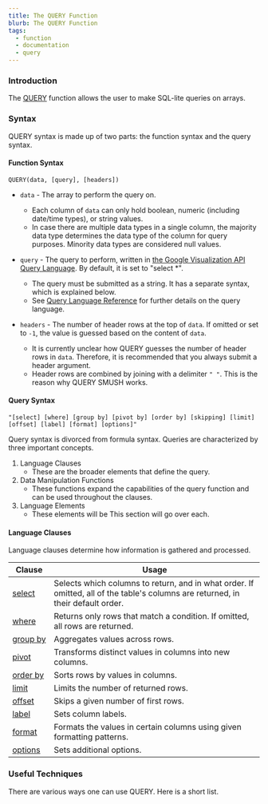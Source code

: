 ```yaml
---
title: The QUERY Function
blurb: The QUERY Function
tags:
  - function
  - documentation
  - query
---
```

### Introduction

The [QUERY](https://support.google.com/docs/answer/3093343?hl=en) function allows the user to make SQL-lite queries on arrays.

### Syntax

QUERY syntax is made up of two parts: the function syntax and the query syntax.

#### Function Syntax

```
QUERY(data, [query], [headers])
```

* `data` - The array to perform the query on.
    - Each column of `data` can only hold boolean, numeric (including date/time types), or string values.
    - In case there are multiple data types in a single column, the majority data type determines the data type of the column for query purposes. Minority data types are considered null values.

* `query` - The query to perform, written in [the Google Visualization API Query Language](https://developers.google.com/chart/interactive/docs/querylanguage). By default, it is set to "select \*".
    - The query must be submitted as a string. It has a separate syntax, which is explained below. 
    - See [Query Language Reference](https://developers.google.com/chart/interactive/docs/querylanguage) for further details on the query language.

* `headers` - The number of header rows at the top of `data`. If omitted or set to `-1`, the value is guessed based on the content of `data`.
	- It is currently unclear how QUERY guesses the number of header rows in `data`. Therefore, it is recommended that you always submit a header argument.
	- Header rows are combined by joining with a delimiter `" "`. This is the reason why QUERY SMUSH works.

#### Query Syntax

```
"[select] [where] [group by] [pivot by] [order by] [skipping] [limit] [offset] [label] [format] [options]"
```

Query syntax is divorced from formula syntax. Queries are characterized by three important concepts.
1. Language Clauses
	- These are the broader elements that define the query.
2. Data Manipulation Functions
	- These functions expand the capabilities of the query function and can be used throughout the clauses.
3. Language Elements
	- These elements will be
This section will go over each.

#### Language Clauses

Language clauses determine how information is gathered and processed.

|Clause|Usage|
|---|---|
|[select](https://developers.google.com/chart/interactive/docs/querylanguage#Select)|Selects which columns to return, and in what order. If omitted, all of the table's columns are returned, in their default order.|
|[where](https://developers.google.com/chart/interactive/docs/querylanguage#Where)|Returns only rows that match a condition. If omitted, all rows are returned.|
|[group by](https://developers.google.com/chart/interactive/docs/querylanguage#Group_By)|Aggregates values across rows.|
|[pivot](https://developers.google.com/chart/interactive/docs/querylanguage#Pivot)|Transforms distinct values in columns into new columns.|
|[order by](https://developers.google.com/chart/interactive/docs/querylanguage#Order_By)|Sorts rows by values in columns.|
|[limit](https://developers.google.com/chart/interactive/docs/querylanguage#Limit)|Limits the number of returned rows.|
|[offset](https://developers.google.com/chart/interactive/docs/querylanguage#Offset)|Skips a given number of first rows.|
|[label](https://developers.google.com/chart/interactive/docs/querylanguage#Label)|Sets column labels.|
|[format](https://developers.google.com/chart/interactive/docs/querylanguage#Format)|Formats the values in certain columns using given formatting patterns.|
|[options](https://developers.google.com/chart/interactive/docs/querylanguage#Options)|Sets additional options.|


### Useful Techniques

There are various ways one can use QUERY. Here is a short list.

